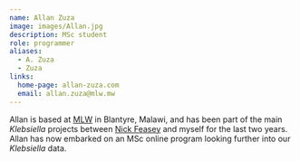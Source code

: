 ```yaml
---
name: Allan Zuza
image: images/Allan.jpg
description: MSc student
role: programmer
aliases:
  - A. Zuza
  - Zuza
links:
  home-page: allan-zuza.com
  email: allan.zuza@mlw.mw
---
```


Allan is based at [MLW](https://www.mlw.mw/) in Blantyre, Malawi, and has been part of the main _Klebsiella_ projects between [Nick Feasey](https://www.lstmed.ac.uk/about/people/professor-nicholas-feasey) and myself for the last two years. Allan has now embarked on an MSc online program looking further into our _Klebsiella_ data.
